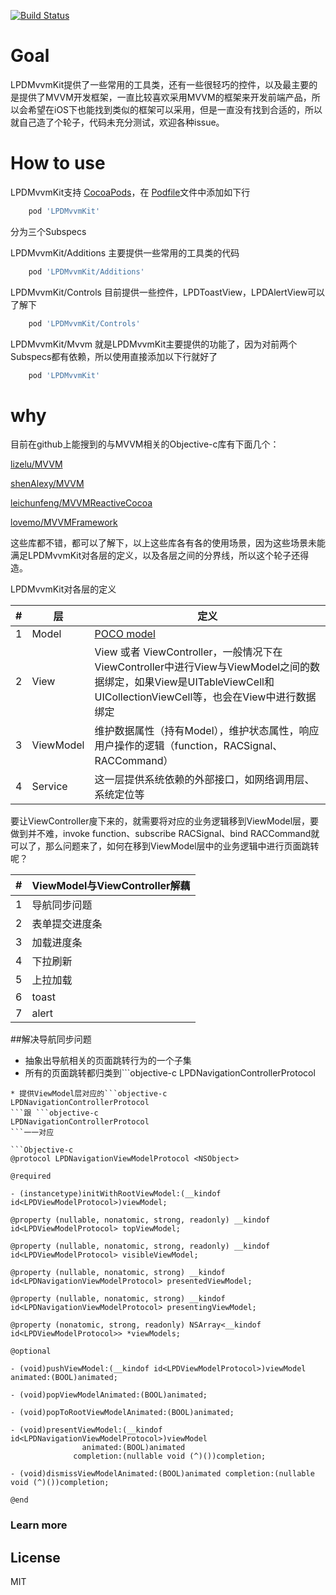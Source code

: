 
[![Build Status](https://travis-ci.org/facebook/componentkit.svg)](https://travis-ci.org/facebook/componentkit)

# Goal

LPDMvvmKit提供了一些常用的工具类，还有一些很轻巧的控件，以及最主要的是提供了MVVM开发框架，一直比较喜欢采用MVVM的框架来开发前端产品，所以会希望在iOS下也能找到类似的框架可以采用，但是一直没有找到合适的，所以就自己造了个轮子，代码未充分测试，欢迎各种issue。

# How to use

LPDMvvmKit支持 [CocoaPods](http://cocoapods.org)，在 [Podfile](https://guides.cocoapods.org/using/the-podfile.html)文件中添加如下行

```ruby
	pod 'LPDMvvmKit'
```

分为三个Subspecs

LPDMvvmKit/Additions 主要提供一些常用的工具类的代码

```ruby
	pod 'LPDMvvmKit/Additions'
```

LPDMvvmKit/Controls 目前提供一些控件，LPDToastView，LPDAlertView可以了解下

```ruby
	pod 'LPDMvvmKit/Controls'
```

LPDMvvmKit/Mvvm 就是LPDMvvmKit主要提供的功能了，因为对前两个Subspecs都有依赖，所以使用直接添加以下行就好了

```ruby
	pod 'LPDMvvmKit'
```

# why

目前在github上能搜到的与MVVM相关的Objective-c库有下面几个：

[lizelu/MVVM](https://github.com/lizelu/MVVM)

[shenAlexy/MVVM](https://github.com/shenAlexy/MVVM)

[leichunfeng/MVVMReactiveCocoa](https://github.com/leichunfeng/MVVMReactiveCocoa)

[lovemo/MVVMFramework](https://github.com/lovemo/MVVMFramework)

这些库都不错，都可以了解下，以上这些库各有各的使用场景，因为这些场景未能满足LPDMvvmKit对各层的定义，以及各层之间的分界线，所以这个轮子还得造。

LPDMvvmKit对各层的定义

|#|层|定义|
|---|---|----
|1|Model|[POCO model](http://stackoverflow.com/questions/725348/poco-vs-dto)
|2|View|View 或者 ViewController，一般情况下在ViewController中进行View与ViewModel之间的数据绑定，如果View是UITableViewCell和UICollectionViewCell等，也会在View中进行数据绑定
|3|ViewModel| 维护数据属性（持有Model），维护状态属性，响应用户操作的逻辑（function，RACSignal、RACCommand）
|4|Service|这一层提供系统依赖的外部接口，如网络调用层、系统定位等

要让ViewController廋下来的，就需要将对应的业务逻辑移到ViewModel层，要做到并不难，invoke function、subscribe RACSignal、bind RACCommand就可以了，那么问题来了，如何在移到ViewModel层中的业务逻辑中进行页面跳转呢？

|#|ViewModel与ViewController解藕
|---|---
|1|导航同步问题
|2|表单提交进度条
|3|加载进度条
|4|下拉刷新
|5|上拉加载
|6|toast
|7|alert

##解决导航同步问题
* 抽象出导航相关的页面跳转行为的一个子集
* 所有的页面跳转都归类到```objective-c
LPDNavigationControllerProtocol
```下
* 提供ViewModel层对应的```objective-c
LPDNavigationControllerProtocol
```跟 ```objective-c
LPDNavigationControllerProtocol
```一一对应

```Objective-c
@protocol LPDNavigationViewModelProtocol <NSObject>

@required

- (instancetype)initWithRootViewModel:(__kindof id<LPDViewModelProtocol>)viewModel;

@property (nullable, nonatomic, strong, readonly) __kindof id<LPDViewModelProtocol> topViewModel;

@property (nullable, nonatomic, strong, readonly) __kindof id<LPDViewModelProtocol> visibleViewModel;

@property (nullable, nonatomic, strong) __kindof id<LPDNavigationViewModelProtocol> presentedViewModel;

@property (nullable, nonatomic, strong) __kindof id<LPDNavigationViewModelProtocol> presentingViewModel;

@property (nonatomic, strong, readonly) NSArray<__kindof id<LPDViewModelProtocol>> *viewModels;

@optional

- (void)pushViewModel:(__kindof id<LPDViewModelProtocol>)viewModel animated:(BOOL)animated;

- (void)popViewModelAnimated:(BOOL)animated;

- (void)popToRootViewModelAnimated:(BOOL)animated;

- (void)presentViewModel:(__kindof id<LPDNavigationViewModelProtocol>)viewModel
                animated:(BOOL)animated
              completion:(nullable void (^)())completion;

- (void)dismissViewModelAnimated:(BOOL)animated completion:(nullable void (^)())completion;

@end

```






### Learn more



## License

MIT
